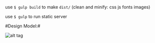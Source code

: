 use ```$ gulp build``` to make `dist/` (clean and minify: css js fonts images)

use ```$ gulp``` to run static server



#Design Model:#

![alt tag](https://github.com/AlexandraOlegovna/WebTechnologiesCourse/raw/master/Lesson1/orininal.jpg)

